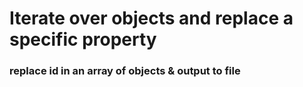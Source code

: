# Iterate over objects and replace a specific property

### replace id in an array of objects &amp; output to file
